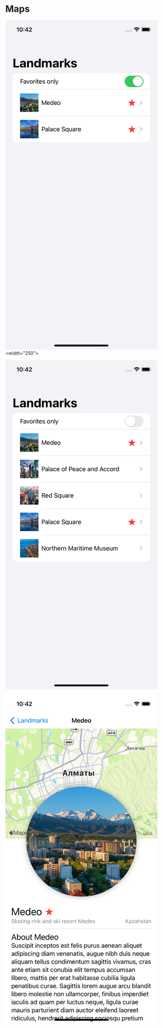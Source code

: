 # Maps

![alt text](https://github.com/Sterrvac/Maps/blob/main/Image/1.png?raw=true)<width="250">

![alt text](https://github.com/Sterrvac/Maps/blob/main/Image/2.png?raw=true)

![alt text](https://github.com/Sterrvac/Maps/blob/main/Image/3.png?raw=true)
